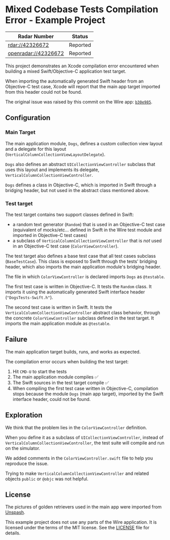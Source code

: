 # Mixed Codebase Tests Compilation Error - Example Project

| Radar Number | Status | 
|------------------|---------|
| [rdar://42326672](rdar://42326672) | Reported |
| [openradar://42326672](https://openradar.appspot.com/radar?id=4976635497414656) | Reported |

This project demonstrates an Xcode compilation error encountered when building a mixed Swift/Objective-C application test target.

When importing the automatically generated Swift header from an Objective-C test case, Xcode will report that the main app target imported from this header could not be found.

The original issue was raised by this commit on the Wire app: [`b30e985`](https://github.com/wireapp/wire-ios/pull/2352/commits/b30e985896968ddc8dee840e48a10a958d1e2000).

## Configuration

### Main Target

The main application module, `Dogs`, defines a custom collection view layout and a delegate for this layout (`VerticalColumnCollectionViewLayoutDelegate`).

`Dogs` also defines an abstract `UICollectionViewController` subclass that uses this layout and implements its delegate, `VerticalColumnCollectionViewController`.

`Dogs` defines a class in Objective-C, which is imported in Swift through a bridging header, but not used in the abstract class mentioned above.

### Test target

The test target contains two support classes defined in Swift: 

- a random text generator (`Random`) that is used in an Objective-C test case (equivalent of mocks/etc... defined in Swift in the Wire test module and imported in Objective-C test cases)
- a subclass of `VerticalColumnCollectionViewController` that is *not* used in an Objective-C test case (`ColorViewController`).

The test target also defines a base test case that all test cases subclass (`BaseTestCase`). This class is exposed to Swift through the tests' bridging header, which also imports the main application module's bridging header.

The file in which `ColorViewController` is declared imports `Dogs` as `@testable`.

The first test case is written in Objective-C. It tests the `Random` class. It imports it using the automatically generated Swift interface header (`"DogsTests-Swift.h"`).

The second test case is written in Swift. It tests the `VerticalColumnCollectionViewController` abstract class behavior, through the concrete `ColorViewController` subclass defined in the test target. It imports the main application module as `@testable`.

## Failure

The main application target builds, runs, and works as expected.

The compilation error occurs when building the test target:

1. Hit `CMD-U` to start the tests
2. The main application module compiles ✅
3. The Swift sources in the test target compile ✅
4. When compiling the first test case written in Objective-C, compilation stops because the module `Dogs` (main app target), imported by the Swift interface header, could not be found.

## Exploration

We think that the problem lies in the `ColorViewController` definition.

When you define it as a subclass of  `UICollectionViewController`, instead of  `VerticalColumnCollectionViewController`, the test suite will compile and run on the simulator.

We added comments in the `ColorViewController.swift` file to help you reproduce the issue.

Trying to make `VerticalColumnCollectionViewController` and related objects `public` or `@objc` was not helpful.

## License

The pictures of golden retrievers used in the main app were imported from [Unspash](https://unsplash.com/search/photos/golden-retriever). 

This example project does not use any parts of the Wire application. It is licensed under the terms of the MIT license. See the [LICENSE](LICENSE) file for details.
